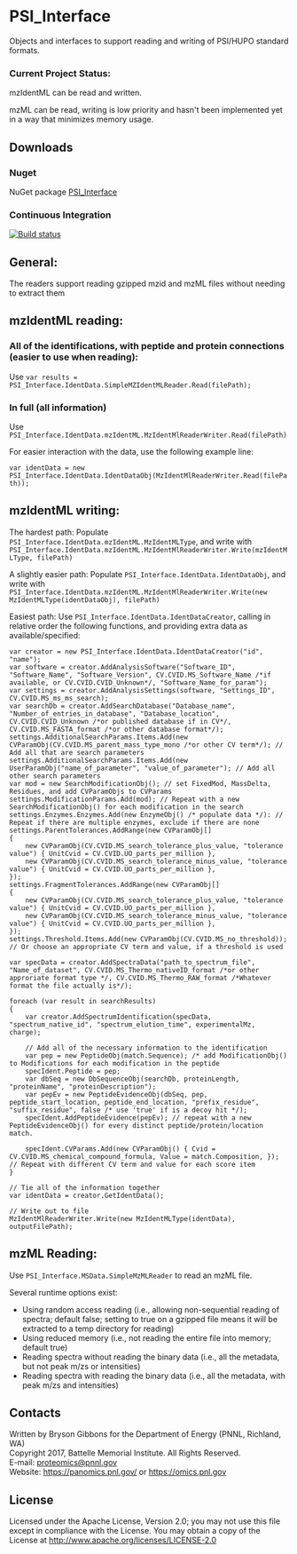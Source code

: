 # PSI_Interface

Objects and interfaces to support reading and writing of PSI/HUPO standard formats.

### Current Project Status:

mzIdentML can be read and written.

mzML can be read, writing is low priority and hasn't been implemented yet in a way that minimizes memory usage.

## Downloads
### Nuget

NuGet package [PSI_Interface](https://www.nuget.org/packages/PSI_Interface)

### Continuous Integration

[![Build status](https://ci.appveyor.com/api/projects/status/1cc3qxeg7p4603kg?svg=true)](https://ci.appveyor.com/project/PNNLCompMassSpec/psi-interface)

## General:
The readers support reading gzipped mzid and mzML files without needing to extract them

## mzIdentML reading:
### All of the identifications, with peptide and protein connections (easier to use when reading):
Use `var results = PSI_Interface.IdentData.SimpleMZIdentMLReader.Read(filePath);`

### In full (all information)
Use `PSI_Interface.IdentData.mzIdentML.MzIdentMlReaderWriter.Read(filePath)`

For easier interaction with the data, use the following example line:

`var identData = new PSI_Interface.IdentData.IdentDataObj(MzIdentMlReaderWriter.Read(filePath));`

## mzIdentML writing:
The hardest path: Populate `PSI_Interface.IdentData.mzIdentML.MzIdentMLType`, and write with `PSI_Interface.IdentData.mzIdentML.MzIdentMlReaderWriter.Write(mzIdentMLType, filePath)`

A slightly easier path: Populate `PSI_Interface.IdentData.IdentDataObj`, and write with `PSI_Interface.IdentData.mzIdentML.MzIdentMlReaderWriter.Write(new MzIdentMLType(identDataObj), filePath)`

Easiest path: Use `PSI_Interface.IdentData.IdentDataCreator`, calling in relative order the following functions, and providing extra data as available/specified:

```
var creator = new PSI_Interface.IdentData.IdentDataCreator("id", "name");
var software = creator.AddAnalysisSoftware("Software_ID", "Software_Name", "Software_Version", CV.CVID.MS_Software_Name /*if available, or CV.CVID.CVID_Unknown*/, "Software_Name_for_param");
var settings = creator.AddAnalysisSettings(software, "Settings_ID", CV.CVID.MS_ms_ms_search);
var searchDb = creator.AddSearchDatabase("Database_name", "Number_of_entries_in_database", "Database_location", CV.CVID.CVID_Unknown /*or published database if in CV*/, CV.CVID.MS_FASTA_format /*or other database format*/);
settings.AdditionalSearchParams.Items.Add(new CVParamObj(CV.CVID.MS_parent_mass_type_mono /*or other CV term*/); // Add all that are search parameters
settings.AdditionalSearchParams.Items.Add(new UserParamObj("name_of_parameter", "value_of_parameter"); // Add all other search parameters
var mod = new SearchModificationObj(); // set FixedMod, MassDelta, Residues, and add CVParamObjs to CVParams
settings.ModificationParams.Add(mod); // Repeat with a new SearchModificationObj() for each modification in the search
settings.Enzymes.Enzymes.Add(new EnzymeObj() /* populate data */): // Repeat if there are multiple enzymes, exclude if there are none
settings.ParentTolerances.AddRange(new CVParamObj[]
{
    new CVParamObj(CV.CVID.MS_search_tolerance_plus_value, "tolerance value") { UnitCvid = CV.CVID.UO_parts_per_million },
    new CVParamObj(CV.CVID.MS_search_tolerance_minus_value, "tolerance value") { UnitCvid = CV.CVID.UO_parts_per_million },
});
settings.FragmentTolerances.AddRange(new CVParamObj[]
{
    new CVParamObj(CV.CVID.MS_search_tolerance_plus_value, "tolerance value") { UnitCvid = CV.CVID.UO_parts_per_million },
    new CVParamObj(CV.CVID.MS_search_tolerance_minus_value, "tolerance value") { UnitCvid = CV.CVID.UO_parts_per_million },
});
settings.Threshold.Items.Add(new CVParamObj(CV.CVID.MS_no_threshold)); // Or choose an appropriate CV term and value, if a threshold is used

var specData = creator.AddSpectraData("path_to_spectrum_file", "Name_of_dataset", CV.CVID.MS_Thermo_nativeID_format /*or other approriate format type */, CV.CVID.MS_Thermo_RAW_format /*Whatever format the file actually is*/);

foreach (var result in searchResults)
{
    var creator.AddSpectrumIdentification(specData, "spectrum_native_id", "spectrum_elution_time", experimentalMz, charge);

    // Add all of the necessary information to the identification
    var pep = new PeptideObj(match.Sequence); /* add ModificationObj() to Modifications for each modification in the peptide
    specIdent.Peptide = pep;
    var dbSeq = new DbSequenceObj(searchDb, proteinLength, "proteinName", "proteinDescription");
    var pepEv = new PeptideEvidenceObj(dbSeq, pep, peptide_start_location, peptide_end_location, "prefix_residue", "suffix_residue", false /* use 'true' if is a decoy hit */);
    specIdent.AddPeptideEvidence(pepEv); // repeat with a new PeptideEvidenceObj() for every distinct peptide/protein/location match.

    specIdent.CVParams.Add(new CVParamObj() { Cvid = CV.CVID.MS_chemical_compound_formula, Value = match.Composition, }); // Repeat with different CV term and value for each score item
}

// Tie all of the information together
var identData = creator.GetIdentData();

// Write out to file
MzIdentMlReaderWriter.Write(new MzIdentMLType(identData), outputFilePath);
```

## mzML Reading:
Use `PSI_Interface.MSData.SimpleMzMLReader` to read an mzML file.

Several runtime options exist:
* Using random access reading (i.e., allowing non-sequential reading of spectra; default false; setting to true on a gzipped file means it will be extracted to a temp directory for reading)
* Using reduced memory (i.e., not reading the entire file into memory; default true)
* Reading spectra without reading the binary data (i.e., all the metadata, but not peak m/zs or intensities)
* Reading spectra with reading the binary data (i.e., all the metadata, with peak m/zs and intensities)

## Contacts

Written by Bryson Gibbons for the Department of Energy (PNNL, Richland, WA) \
Copyright 2017, Battelle Memorial Institute.  All Rights Reserved. \
E-mail: proteomics@pnnl.gov \
Website: https://panomics.pnl.gov/ or https://omics.pnl.gov

## License

Licensed under the Apache License, Version 2.0; you may not use this file except
in compliance with the License.  You may obtain a copy of the License at
http://www.apache.org/licenses/LICENSE-2.0

